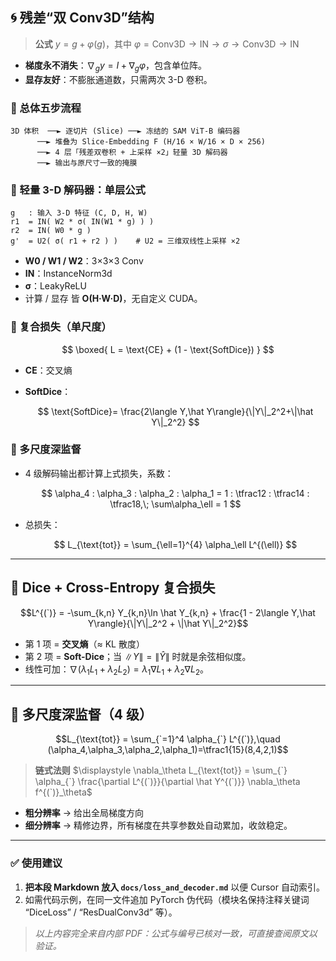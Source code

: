 ## 🌀 残差“双 Conv3D”结构

> **公式**
> $y = g + \varphi(g)$，其中
> $\varphi = \text{Conv3D} \to \text{IN} \to \sigma \to \text{Conv3D} \to \text{IN}$

* **梯度永不消失**：$\nabla_g y = I + \nabla_g \varphi$，包含单位阵。
* **显存友好**：不膨胀通道数，只需两次 3-D 卷积。



### 🔹 总体五步流程

```
3D 体积  ──► 逐切片 (Slice) ──► 冻结的 SAM ViT-B 编码器
      ──► 堆叠为 Slice-Embedding F (H/16 × W/16 × D × 256)
      ──► 4 层「残差双卷积 + 上采样 ×2」轻量 3D 解码器
      ──► 输出与原尺寸一致的掩膜
```

### 🔹 轻量 3-D 解码器：单层公式

```
g   : 输入 3-D 特征 (C, D, H, W)
r1  = IN( W2 * σ( IN(W1 * g) ) )
r2  = IN( W0 * g )
g'  = U2( σ( r1 + r2 ) )    # U2 = 三维双线性上采样 ×2
```

* **W0 / W1 / W2**：3×3×3 Conv
* **IN**：InstanceNorm3d
* **σ**：LeakyReLU
* 计算 / 显存 皆 **O(H·W·D)**，无自定义 CUDA。

### 🔹 复合损失（单尺度）

$$
\boxed{ L = \text{CE} + (1 - \text{SoftDice}) }
$$

* **CE**：交叉熵
* **SoftDice**：

  $$
  \text{SoftDice}= \frac{2\langle Y,\hat Y\rangle}{\|Y\|_2^2+\|\hat Y\|_2^2}
  $$

### 🔹 多尺度深监督

* 4 级解码输出都计算上式损失，系数：

  $$
  \alpha_4 : \alpha_3 : \alpha_2 : \alpha_1 = 1 : \tfrac12 : \tfrac14 : \tfrac18,\;
  \sum\alpha_\ell = 1
  $$
* 总损失：

  $$
  L_{\text{tot}} = \sum_{\ell=1}^{4} \alpha_\ell L^{(\ell)}
  $$

---



## 🎯 Dice + Cross-Entropy 复合损失

```math
L^{(`)} = -\sum_{k,n} Y_{k,n}\ln \hat Y_{k,n}
          + \frac{1 - 2\langle Y,\hat Y\rangle}{\|Y\|_2^2 + \|\hat Y\|_2^2}
```

* 第 1 项 = **交叉熵**（≈ KL 散度）
* 第 2 项 = **Soft-Dice**；当 $\|Y\|=\|\hat Y\|$ 时就是余弦相似度。
* 线性可加：$\nabla(\lambda_1 L_1 + \lambda_2 L_2)=\lambda_1\nabla L_1+\lambda_2\nabla L_2$。

---

## 🔀 多尺度深监督（4 级）

```math
L_{\text{tot}} = \sum_{`=1}^4 \alpha_{`} L^{(`)},\quad
(\alpha_4,\alpha_3,\alpha_2,\alpha_1)=\tfrac1{15}(8,4,2,1)
```

> **链式法则**
> $\displaystyle \nabla_\theta L_{\text{tot}}   = \sum_{`} \alpha_{`}
>     \frac{\partial L^{(`)}}{\partial \hat Y^{(`)}}
>     \nabla_\theta f^{(`)}_\theta$

* **粗分辨率** → 给出全局梯度方向
* **细分辨率** → 精修边界，所有梯度在共享参数处自动累加，收敛稳定。

---

### ✅ 使用建议

1. **把本段 Markdown 放入 `docs/loss_and_decoder.md`** 以便 Cursor 自动索引。
2. 如需代码示例，在同一文件追加 PyTorch 伪代码（模块名保持注释关键词 “DiceLoss” / “ResDualConv3d” 等）。

> *以上内容完全来自内部 PDF：公式与编号已核对一致，可直接查阅原文以验证。*
